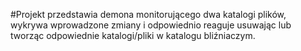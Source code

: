#Projekt przedstawia demona monitorującego dwa katalogi plików, wykrywa wprowadzone zmiany i odpowiednio reaguje usuwając lub tworząc odpowiednie katalogi/pliki w katalogu bliźniaczym.
